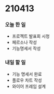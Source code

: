 # 210413

### 오늘 한 일

- 프로젝트 발표회 시청
- 페르소나 작성
- 기능명세서 작성



### 내일 할 일

- 기능 명세서 완료
- 플로우 차트 작성
- 와이어 프레임 설계